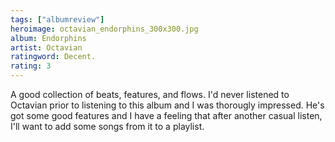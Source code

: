 ```yaml
---
tags: ["albumreview"]
heroimage: octavian_endorphins_300x300.jpg
album: Endorphins
artist: Octavian
ratingword: Decent.
rating: 3
---
```


A good collection of beats, features, and flows. I'd never listened to Octavian
prior to listening to this album and I was thorougly impressed. He's got some
good features and I have a feeling that after another casual listen, I'll want
to add some songs from it to a playlist.
